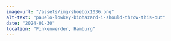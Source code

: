 ```yaml
---
image-url: "/assets/img/shoebox1036.png"
alt-text: "pauelo-lowkey-biohazard-i-should-throw-this-out"
date: "2024-01-30"
location: "Finkenwerder, Hamburg"
---
```


